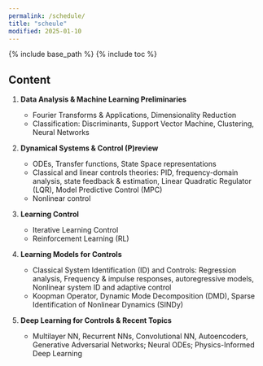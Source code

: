 ```yaml
---
permalink: /schedule/
title: "scheule"
modified: 2025-01-10
---
```


{% include base_path %}
{% include toc %}

## Content 
1.	**Data Analysis & Machine Learning Preliminaries** 

	-	Fourier Transforms & Applications, Dimensionality Reduction
	-	Classification: Discriminants, Support Vector Machine, Clustering, Neural Networks

2.	**Dynamical Systems & Control (P)review**

	-	ODEs, Transfer functions, State Space representations
	-	Classical and linear controls theories: PID, frequency-domain analysis, state feedback & estimation, Linear Quadratic Regulator (LQR), 			Model Predictive Control (MPC)
	-	Nonlinear control

3.	**Learning Control**
	-	Iterative Learning Control
	-	Reinforcement Learning (RL)

4.	**Learning Models for Controls**
	-	Classical System Identification (ID) and Controls: Regression analysis, Frequency & impulse responses, autoregressive models, Nonlinear 		system ID and adaptive control
	-	Koopman Operator, Dynamic Mode Decomposition (DMD), Sparse Identification of Nonlinear Dynamics (SINDy)

5.	**Deep Learning for Controls & Recent Topics**
	-	Multilayer NN, Recurrent NNs, Convolutional NN, Autoencoders, Generative Adversarial Networks; Neural ODEs; Physics-Informed Deep Learning

